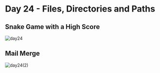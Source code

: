 # Day 24 - Files, Directories and Paths

## Snake Game with a High Score

![day24](https://user-images.githubusercontent.com/98851253/154885228-e1f3643f-6c3b-4f2a-8ccd-4880cc657f08.gif)

## Mail Merge

![day24(2)](https://user-images.githubusercontent.com/98851253/154885509-09025d64-ef6a-4448-a1a6-18cfc4c055ff.gif)
